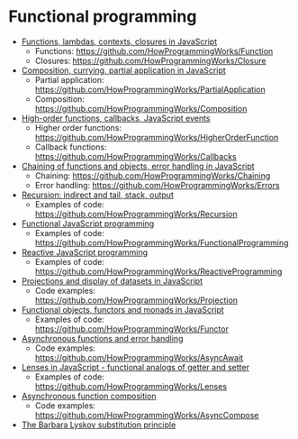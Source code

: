 # Functional programming

- [Functions, lambdas, contexts, closures in JavaScript](https://youtu.be/pn5myCmpV2U)
   - Functions: https://github.com/HowProgrammingWorks/Function
   - Closures: https://github.com/HowProgrammingWorks/Closure
- [Composition, currying, partial application in JavaScript](https://youtu.be/ND8KQ5xjk7o)
   - Partial application: https://github.com/HowProgrammingWorks/PartialApplication
   - Composition: https://github.com/HowProgrammingWorks/Composition
- [High-order functions, callbacks, JavaScript events](https://youtu.be/1vqATwbGHnc)
   - Higher order functions: https://github.com/HowProgrammingWorks/HigherOrderFunction
   - Callback functions: https://github.com/HowProgrammingWorks/Callbacks
- [Chaining of functions and objects, error handling in JavaScript](https://youtu.be/PfuEfIiLX34)
   - Chaining: https://github.com/HowProgrammingWorks/Chaining
   - Error handling: https://github.com/HowProgrammingWorks/Errors
- [Recursion: indirect and tail, stack, output](https://youtu.be/W2skCjIgVKE)
   - Examples of code: https://github.com/HowProgrammingWorks/Recursion
- [Functional JavaScript programming](https://youtu.be/0JxSs_GcvbQ)
   - Examples of code: https://github.com/HowProgrammingWorks/FunctionalProgramming
- [Reactive JavaScript programming](https://youtu.be/7MH8-qQc-48)
   - Examples of code: https://github.com/HowProgrammingWorks/ReactiveProgramming
- [Projections and display of datasets in JavaScript](https://youtu.be/lwJCq9inky8)
   - Code examples: https://github.com/HowProgrammingWorks/Projection
- [Functional objects, functors and monads in JavaScript](https://youtu.be/3Z7f0Gi8pxw)
   - Examples of code: https://github.com/HowProgrammingWorks/Functor
- [Asynchronous functions and error handling](https://youtu.be/Jdf_tZuJbHI)
   - Code examples: https://github.com/HowProgrammingWorks/AsyncAwait
- [Lenses in JavaScript - functional analogs of getter and setter](https://youtu.be/IBF5gFU6G-o)
   - Examples of code: https://github.com/HowProgrammingWorks/Lenses
- [Asynchronous function composition](https://youtu.be/3ZCrMlMpOrM)
   - Code examples: https://github.com/HowProgrammingWorks/AsyncCompose
- [The Barbara Lyskov substitution principle](https://youtu.be/RbhYxygxroc)